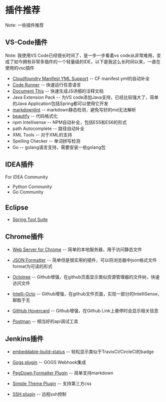 # 插件推荐

Note: 一些插件推荐

## VS-Code插件

Note: 我使用VS Code已经很长时间了，是一步一步看着vs code从非常难用，变成了如今拥有非常多插件的一个轻量级的IDE，以下是我这么长时间以来，一直在使用的vsc插件

* [Cloudfoundry Manifest YML Support](https://marketplace.visualstudio.com/items?itemName=Pivotal.vscode-manifest-yaml) -- CF manifest.yml的自动补全
* [Code Runner](https://marketplace.visualstudio.com/items?itemName=formulahendry.code-runner) -- 快速运行任意语言
* [Document This](https://marketplace.visualstudio.com/items?itemName=joelday.docthis) -- 快速生成JS详细的注释文档
* Java Extension Pack -- 为VS code添加Java支持，已经比较强大了，简单的Java Application包括Spring都可以使用它开发
* [markdownlint](https://marketplace.visualstudio.com/items?itemName=DavidAnson.vscode-markdownlint) -- markdown静态检测，避免写好的md无法解析
* [beautify](https://marketplace.visualstudio.com/items?itemName=HookyQR.beautify) -- 代码格式化
* npm Intellisense -- NPM自动补全，包括ES5和ES6的形式
* path Autocomplete -- 路径自动补全
* XML Tools -- 对于XML的支持
* Spelling Checker -- 单词拼写检测
* Go -- golang语言支持，需要安装一些golang包

## IDEA插件

For IDEA Community

* Python Community
* Go Community

## Eclipse

* [Spring Tool Suite](https://spring.io/tools/sts)

## Chrome插件

* [Web Server for Chrome](https://chrome.google.com/webstore/detail/web-server-for-chrome/ofhbbkphhbklhfoeikjpcbhemlocgigb?utm_source=chrome-app-launcher-info-dialog) -- 简单的本地服务器，用于访问静态文件

* [JSON Formatter](https://chrome.google.com/webstore/detail/json-formatter/bcjindcccaagfpapjjmafapmmgkkhgoa?utm_source=chrome-app-launcher-info-dialog) -- 简单但是很实用的插件，可以将浏览器中json格式文件format为可读的形式

* [Octotree](https://chrome.google.com/webstore/detail/octotree/bkhaagjahfmjljalopjnoealnfndnagc?utm_source=chrome-app-launcher-info-dialog) -- Github增强，在github页面显示类似资源管理器的文件树，快速访问文件

* [Intelli-Octo](https://chrome.google.com/webstore/detail/intelli-octo/hbkpjkfdheainjkkebeoofkpgddnnbpk?utm_source=chrome-app-launcher-info-dialog) -- Github增强，在github文件页面，实现一部分的IntelliSense，聊胜于无

* [GitHub Hovercard](https://chrome.google.com/webstore/detail/github-hovercard/mmoahbbnojgkclgceahhakhnccimnplk?utm_source=chrome-app-launcher-info-dialog) -- Github增强，在Github Link上悬停时会显示相关信息

* [Postman](https://chrome.google.com/webstore/detail/postman/fhbjgbiflinjbdggehcddcbncdddomop?utm_source=chrome-app-launcher-info-dialog) -- 相当好的api调试工具

## Jenkins插件

* [embeddable-build-status](https://wiki.jenkins.io/display/JENKINS/Embeddable+Build+Status+Plugin) -- 轻松显示类似于TravisCI/CircleCI的badge

* [Gogs plugin](https://wiki.jenkins.io/display/JENKINS/Gogs+Webhook+Plugin) -- GOGS Webhook集成

* [PegDown Formatter Plugin](https://wiki.jenkins.io/display/JENKINS/PegDown+Formatter+Plugin) -- 简单支持markdown

* [Simple Theme Plugin](https://wiki.jenkins.io/display/JENKINS/Simple+Theme+Plugin) -- 支持第三方css

* [SSH plugin](https://wiki.jenkins.io/display/JENKINS/SSH+plugin) -- 远程ssh控制
